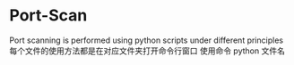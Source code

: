 # Port-Scan
Port scanning is performed using python scripts under different principles
每个文件的使用方法都是在对应文件夹打开命令行窗口 使用命令 python 文件名

